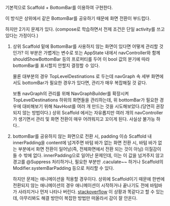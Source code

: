 기본적으로 Scaffold + BottomBar를 이용하여 구현한다.

이 방식은 상위에서 같은 BottomBar를 공유하기 때문에 화면 전환이 부드럽다.

하지만 2가지 문제가 있다. (compose로 학습하면서 전제 조건은 단일 activity를 쓰고있다는 가정이다.)

1. 상위 Scaffold 밑에 BottomBar를 사용하지 않는 화면이 있다면 어떻게 관리할 것인가?
	이 부분은 가볍게는 변수로 또는 AppState 내에서 navController와 함께 shouldShowBottomBar 등의 프로퍼티를 두어 이 bool 값의 분기에 따라 bottomBar를 표시할지 안할지 결정할 수 있다.

	물론 대부분의 경우 TopLevelDestinations 로 두는데 navGraph 속 세부 화면에서도 bottomBar가 필요한 경우가 있다면, 관리가 매우 복잡해질 것 같다.

	보통 navGraph의 관리를 위해 NavGraphBuilder를 확장시켜 TopLevelDestinations 하위의 화면들을 관리하는데, 위 bottomBar가 필요한 경우에 대비해보기 위해 NavHost를 여러 개 만드는 것을 시도해보았다.(당연히 권장되지 않는 방법이다.) 상위 Scaffold 에서는 자유롭지만 여러 개의 navController가 생기면서 관리 및 화면 전환이 매우 어려워지고 꼬이게 된다. 사실상 불가능 하다..


2. bottomBar를 공유하지 않는 화면으로 전환 시, padding 이슈
	Scaffold 내 innerPadding을 content에 넘겨주면 바텀 바가 없는 화면 전환 시, 바텀 바가 없는 부분에서 화면 전환이 일어남(즉, 전체화면에서 전환 되는 것이 아님) 이질감이 들 수 밖에 없다.
	innerPadding으로 일어난 문제인데, 이는 이 값을 넘겨주지 않고 경고를 @Suppress 처리하거나,
	필요한 부분만 .caculate~~ 하거나 Scaffold의 Modifier.systemBarPadding 등으로 처리할 수 있다.

	하지만 문제는 애니메이션을 적용할 경우이다. 상위에 Scaffold이기 때문에 한번에 전환되지 않는 애니메이션의 경우 애니메이션이 시작하거나 끝나기도 전에 바텀바가 사라지거나 먼저 나타나 버린다.
	[stackoverflow](https://stackoverflow.com/questions/76284055/how-to-correctly-use-bottombar-navigationbar-for-top-level-destination-screens) 이 상황과 똑같다고 할 수 있는데, 
	아무리봐도 해결 방안이 복잡한 방법만 떠올라서 감이 잘 안온다.

